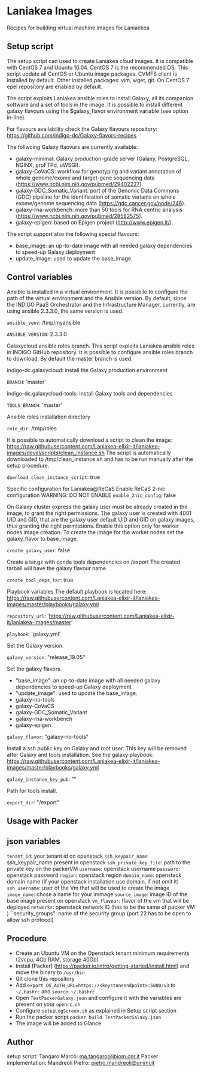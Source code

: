 Laniakea Images
===============

Recipes for building virtual machine images for Laniaekea

Setup script
------------

The setup script can used to create Laniakea cloud images. It is compatible with CentOS 7 and Ubuntu 16.04. CentOS 7 is the recommended OS.
This script update all CentOS or Ubuntu image packages. CVMFS client is installed by default. Other installed packages: vim, wget, git.
On CentOS 7 epel repository are enabled by default.
 
The script exploits Laniakea ansible roles to install Galaxy, all its companion software and a set of tools in the image.
It is possible to install different galaxy flavours using the $galaxy_flavor environment variable (see option in-line).

For flavours availability check the Galaxy flavours repository: https://github.com/indigo-dc/Galaxy-flavors-recipes

The follwoing Galaxy flaovurs are currently available:

- galaxy-minimal: Galaxy production-grade server (Galaxy, PostgreSQL, NGINX, proFTPd, uWSGI).
- galaxy-CoVaCS: workflow for genotyping and variant annotation of whole genome/exome and target-gene sequencing data (https://www.ncbi.nlm.nih.gov/pubmed/29402227).
- galaxy-GDC_Somatic_Variant: port of the Genomic Data Commons (GDC) pipeline for the identification of somatic variants on whole exome/genome sequencing data (https://gdc.cancer.gov/node/246).
- galaxy-rna-workbench: more than 50 tools for RNA centric analysis (https://www.ncbi.nlm.nih.gov/pubmed/28582575).
- galaxy-epigen: based on Epigen project (http://www.epigen.it/).

The script support also the following special flavours:
- base_image: an up-to-date image with all needed galaxy dependencies to speed-up Galaxy deployment
- update_image: used to update the base_image.

Control variables
-----------------

Ansible is installed in a virtual environment.
It is possibile to configure the path of the virtual environment and the Ansible version.
By default, since the INDIGO PaaS Orchestrator and the Infrastructure Manager, currently, are using ansible 2.3.3.0, the same version is used.

``ansible_venv``: /tmp/myansible

``ANSIBLE_VERSION``: 2.3.3.0

Galaxycloud ansible roles branch.
This script exploits Laniakea ansible roles in INDIGO GitHub repository.
It is possible to configure ansible roles branch to download. By default the master branch is used.

indigo-dc.galaxycloud: install the Galaxy production environment

``BRANCH``: 'master'

indigo-dc.galaxycloud-tools: install Galaxy tools and dependencies 

``TOOLS_BRANCH``: 'master'

Ansible roles installation directory

``role_dir``: /tmp/roles

It is possible to automatically download a script to clean the image:
https://raw.githubusercontent.com/Laniakea-elixir-it/laniakea-images/devel/scripts/clean_instance.sh
The script is automatically downloaded to /tmp/clean_instance.sh and has to be run manually
after the setup procedure.

``download_clean_instance_script``: true

Specific configuration for Laniakea@ReCaS
Enable ReCaS 2-nic configuration
WARNING: DO NOT ENABLE
``enable_2nic_config``: false

On Galaxy cluster express the galaxy user must be already created in the image, to grant the right permissions.
The galaxy user is created with 4001 UID and GID, that are the galaxy user default UID and GID on galaxy images, thus granting the right permissions.
Enable this option only for worker nodes image creation.
To create the image for the worker nodes set the galaxy_flavor to base_image.

``create_galaxy_user``: false

Create a tar.gz with conda tools dependencies on /export
The created tarball will have the galaxy flavour name.

``create_tool_deps_tar``: true

Playbook variables
The default playbook is located here: https://raw.githubusercontent.com/Laniakea-elixir-it/laniakea-images/master/playbooks/galaxy.yml

``repository_url``: 'https://raw.githubusercontent.com/Laniakea-elixir-it/laniakea-images/master'

``playbook``: 'galaxy.yml'

Set the Galaxy version.

``galaxy_version``: "release_19.05"

Set the galaxy flavors.
- "base_image": an up-to-date image with all needed galaxy dependencies to speed-up Galaxy deployment
- "update_image": used to update the base_image.
- galaxy-no-tools
- galaxy-CoVaCS
- galaxy-GDC_Somatic_Variant
- galaxy-rna-workbench
- galaxy-epigen

``galaxy_flavor``: "galaxy-no-tools"

Install a ssh public key on Galaxy and root user.
This key will be removed after Galaxy and tools installation.
See the galaxy playbook: https://raw.githubusercontent.com/Laniakea-elixir-it/laniakea-images/master/playbooks/galaxy.yml

``galaxy_instance_key_pub``: ""

Path for tools install.

``export_dir``: "/export"

Usage with Packer
-----------------

json variables
--------------

``tenant_id``: your tenant id on openstack
``ssh_keypair_name``: ssh_keypair_name present in openstack
``ssh_private_key_file``: path to the private key on the packerVM
``username``: openstack username 
``password``: openstack password
``region``: openstack region
``domain_name``: openstack domain name (if your openstack installation use domain, if not omit it)
``ssh_username``: user of the Vm that will be used to create the image
``image_name``: chose a name for your immage
``source_image``: image ID of the base image present on openstack
``vm_flavour``: flavor of the vm that will be deployed
``networks``: openstack network ID (has to be the same of packer VM )
``security_groups": name of the security group (port 22 has to be open to allow ssh protocol)

Procedure
---------

- Create an Ubuntu VM on the Openstack tenant minimum requirements (2vcpu, 4Gb RAM, storage 40Gb)
- Install [Packer] (https://packer.io/intro/getting-started/install.html) and move the binary to `/usr/bin`
- Git clone this repository
- Add `export OS_AUTH_URL=https://<keystoneendpoint>:5000/v3` to `~/.bashrc` and `source ~/.bashrc`
- Open `TestPackerGalaxy.json` and configure it with the variables are present on your `openrc.sh`
- Configure `setupLogScreen.sh` as explained in Setup script section
- Run the packer script `packer build TestPackerGalaxy.json`
- The image will be added to Glance


Author
------

setup script: Tangaro Marco: ma.tangaro@ibiom.cnr.it
Packer implementation: Mandreoli Pietro: pietro.mandreoli@unimi.it
